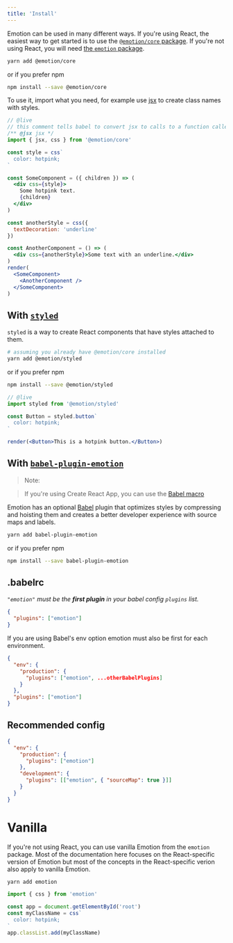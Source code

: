 ```yaml
---
title: 'Install'
---
```


Emotion can be used in many different ways. If you're using React, the easiest way to get started is to use the [`@emotion/core` package](/packages/@emotion/core). If you're not using React, you will need [the `emotion` package](#vanilla).

```bash
yarn add @emotion/core
```

or if you prefer npm

```bash
npm install --save @emotion/core
```

To use it, import what you need, for example use [jsx](/docs/jsx.md) to create class names with styles.

```jsx
// @live
// this comment tells babel to convert jsx to calls to a function called jsx instead of React.createElement
/** @jsx jsx */
import { jsx, css } from '@emotion/core'

const style = css`
  color: hotpink;
`

const SomeComponent = ({ children }) => (
  <div css={style}>
    Some hotpink text.
    {children}
  </div>
)

const anotherStyle = css({
  textDecoration: 'underline'
})

const AnotherComponent = () => (
  <div css={anotherStyle}>Some text with an underline.</div>
)
render(
  <SomeComponent>
    <AnotherComponent />
  </SomeComponent>
)
```

## With [`styled`](/docs/styled.md)

`styled` is a way to create React components that have styles attached to them.

```bash
# assuming you already have @emotion/core installed
yarn add @emotion/styled
```

or if you prefer npm

```bash
npm install --save @emotion/styled
```

```jsx
// @live
import styled from '@emotion/styled'

const Button = styled.button`
  color: hotpink;
`

render(<Button>This is a hotpink button.</Button>)
```

## With [`babel-plugin-emotion`](/packages/babel-plugin-emotion)

> Note:

> If you're using Create React App, you can use the [Babel macro](./babel-macros.md)

Emotion has an optional [Babel](https://babeljs.io/) plugin that optimizes styles by compressing and hoisting them and creates a better developer experience with source maps and labels.

```bash
yarn add babel-plugin-emotion
```

or if you prefer npm

```bash
npm install --save babel-plugin-emotion
```

## .babelrc

_`"emotion"` must be the **first plugin** in your babel config `plugins` list._

```json
{
  "plugins": ["emotion"]
}
```

If you are using Babel's env option emotion must also be first for each environment.

```json
{
  "env": {
    "production": {
      "plugins": ["emotion", ...otherBabelPlugins]
    }
  },
  "plugins": ["emotion"]
}
```

## Recommended config

```json
{
  "env": {
    "production": {
      "plugins": ["emotion"]
    },
    "development": {
      "plugins": [["emotion", { "sourceMap": true }]]
    }
  }
}
```

# Vanilla

If you're not using React, you can use vanilla Emotion from the `emotion` package. Most of the documentation here focuses on the React-specific version of Emotion but most of the concepts in the React-specific verion also apply to vanilla Emotion.

```bash
yarn add emotion
```

```jsx
import { css } from 'emotion'

const app = document.getElementById('root')
const myClassName = css`
  color: hotpink;
`
app.classList.add(myClassName)
```
